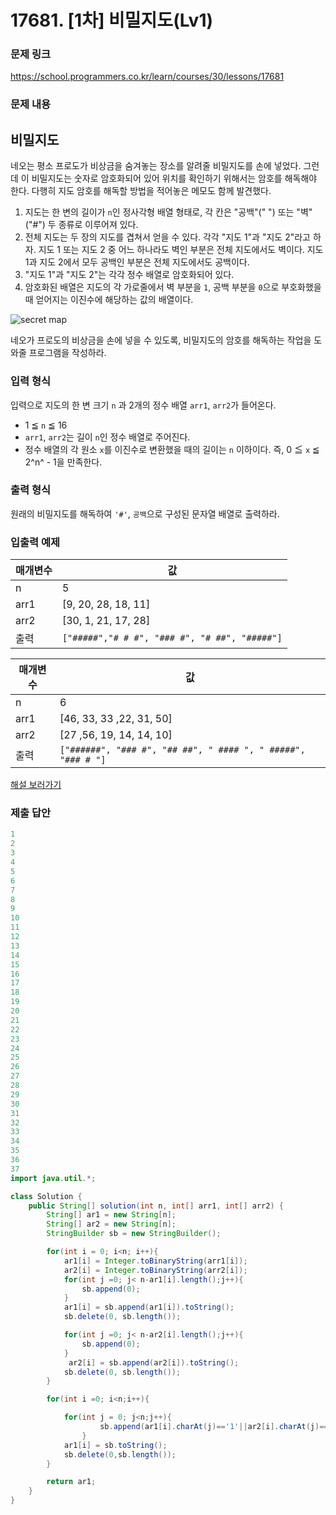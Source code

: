 # 17681. [1차] 비밀지도(Lv1)
### 문제 링크
https://school.programmers.co.kr/learn/courses/30/lessons/17681
### 문제 내용
비밀지도
----

네오는 평소 프로도가 비상금을 숨겨놓는 장소를 알려줄 비밀지도를 손에 넣었다. 그런데 이 비밀지도는 숫자로 암호화되어 있어 위치를 확인하기 위해서는 암호를 해독해야 한다. 다행히 지도 암호를 해독할 방법을 적어놓은 메모도 함께 발견했다.

1. 지도는 한 변의 길이가 `n`인 정사각형 배열 형태로, 각 칸은 "공백"(" ") 또는 "벽"("#") 두 종류로 이루어져 있다.
2. 전체 지도는 두 장의 지도를 겹쳐서 얻을 수 있다. 각각 "지도 1"과 "지도 2"라고 하자. 지도 1 또는 지도 2 중 어느 하나라도 벽인 부분은 전체 지도에서도 벽이다. 지도 1과 지도 2에서 모두 공백인 부분은 전체 지도에서도 공백이다.
3. "지도 1"과 "지도 2"는 각각 정수 배열로 암호화되어 있다.
4. 암호화된 배열은 지도의 각 가로줄에서 벽 부분을 `1`, 공백 부분을 `0`으로 부호화했을 때 얻어지는 이진수에 해당하는 값의 배열이다.

![secret map](http://t1.kakaocdn.net/welcome2018/secret8.png "Secret Map")

네오가 프로도의 비상금을 손에 넣을 수 있도록, 비밀지도의 암호를 해독하는 작업을 도와줄 프로그램을 작성하라.

### 입력 형식

입력으로 지도의 한 변 크기 `n` 과 2개의 정수 배열 `arr1`, `arr2`가 들어온다.

* 1 ≦ `n` ≦ 16
* `arr1`, `arr2`는 길이 `n`인 정수 배열로 주어진다.
* 정수 배열의 각 원소 `x`를 이진수로 변환했을 때의 길이는 `n` 이하이다. 즉, 0 ≦ `x` ≦ 2^n^ - 1을 만족한다.

### 출력 형식

원래의 비밀지도를 해독하여 `'#'`, `공백`으로 구성된 문자열 배열로 출력하라.

### 입출력 예제

| 매개변수 |                       값                       |
|------|-----------------------------------------------|
| n    | 5                                             |
| arr1 | \[9, 20, 28, 18, 11\]                         |
| arr2 | \[30, 1, 21, 17, 28\]                         |
| 출력   | `["#####","# # #", "### #", "# ##", "#####"]` |

| 매개변수 |                              값                               |
|------|--------------------------------------------------------------|
| n    | 6                                                            |
| arr1 | \[46, 33, 33 ,22, 31, 50\]                                   |
| arr2 | \[27 ,56, 19, 14, 14, 10\]                                   |
| 출력   | `["######", "### #", "## ##", " #### ", " #####", "### # "]` |

[해설 보러가기](http://tech.kakao.com/2017/09/27/kakao-blind-recruitment-round-1/)

### 제출 답안
```java
1
2
3
4
5
6
7
8
9
10
11
12
13
14
15
16
17
18
19
20
21
22
23
24
25
26
27
28
29
30
31
32
33
34
35
36
37
import java.util.*;

class Solution {
    public String[] solution(int n, int[] arr1, int[] arr2) {
        String[] ar1 = new String[n];
        String[] ar2 = new String[n];
        StringBuilder sb = new StringBuilder();

        for(int i = 0; i<n; i++){
            ar1[i] = Integer.toBinaryString(arr1[i]);
            ar2[i] = Integer.toBinaryString(arr2[i]);
            for(int j =0; j< n-ar1[i].length();j++){
                sb.append(0);
            }
            ar1[i] = sb.append(ar1[i]).toString();
            sb.delete(0, sb.length());

            for(int j =0; j< n-ar2[i].length();j++){
                sb.append(0);
            }
             ar2[i] = sb.append(ar2[i]).toString();
            sb.delete(0, sb.length());
        }

        for(int i =0; i<n;i++){

            for(int j = 0; j<n;j++){
                    sb.append(ar1[i].charAt(j)=='1'||ar2[i].charAt(j)=='1'?"#":" ");
                }
            ar1[i] = sb.toString();
            sb.delete(0,sb.length());
        }

        return ar1;
    }
}
```
